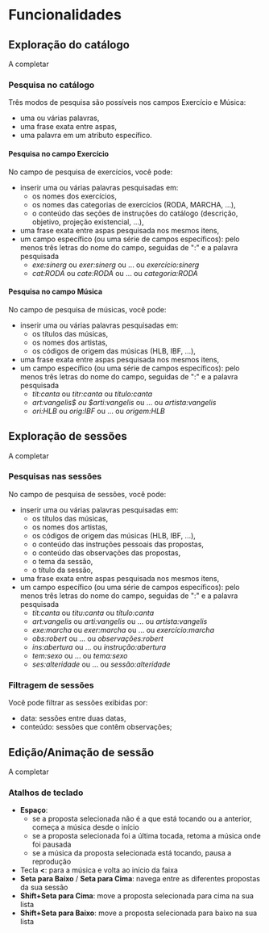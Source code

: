 # Funcionalidades
## Exploração do catálogo
A completar

### Pesquisa no catálogo
Três modos de pesquisa são possíveis nos campos Exercício e Música:
- uma ou várias palavras,
- uma frase exata entre aspas,
- uma palavra em um atributo específico.

#### Pesquisa no campo Exercício
No campo de pesquisa de exercícios, você pode:
- inserir uma ou várias palavras pesquisadas em:
    - os nomes dos exercícios,
    - os nomes das categorias de exercícios (RODA, MARCHA, ...),
    - o conteúdo das seções de instruções do catálogo (descrição, objetivo, projeção existencial, ...),
- uma frase exata entre aspas pesquisada nos mesmos itens,
- um campo específico (ou uma série de campos específicos): pelo menos três letras do nome do campo, seguidas de ":" e a palavra pesquisada
    - *exe:sinerg* ou *exer:sinerg* ou ... ou *exercício:sinerg*
    - *cat:RODA* ou *cate:RODA* ou ... ou *categoria:RODA*

#### Pesquisa no campo Música
No campo de pesquisa de músicas, você pode:
- inserir uma ou várias palavras pesquisadas em:
    - os títulos das músicas,
    - os nomes dos artistas,
    - os códigos de origem das músicas (HLB, IBF, ...),
- uma frase exata entre aspas pesquisada nos mesmos itens,
- um campo específico (ou uma série de campos específicos): pelo menos três letras do nome do campo, seguidas de ":" e a palavra pesquisada
    - *tit:canta* ou *titr:canta* ou *título:canta*
    - *art:vangelis$ ou $arti:vangelis* ou ... ou *artista:vangelis*
    - *ori:HLB* ou *orig:IBF* ou ... ou *origem:HLB*

## Exploração de sessões
A completar

### Pesquisas nas sessões
No campo de pesquisa de sessões, você pode:
- inserir uma ou várias palavras pesquisadas em:
    - os títulos das músicas,
    - os nomes dos artistas,
    - os códigos de origem das músicas (HLB, IBF, ...),
    - o conteúdo das instruções pessoais das propostas,
    - o conteúdo das observações das propostas, 
    - o tema da sessão, 
    - o título da sessão,
- uma frase exata entre aspas pesquisada nos mesmos itens,
- um campo específico (ou uma série de campos específicos): pelo menos três letras do nome do campo, seguidas de ":" e a palavra pesquisada
    - *tit:canta* ou *titu:canta* ou *título:canta*
    - *art:vangelis* ou *arti:vangelis* ou ... ou *artista:vangelis*
    - *exe:marcha* ou *exer:marcha* ou ... ou *exercício:marcha*
    - *obs:robert* ou ... ou *observações:robert*
    - *ins:abertura* ou ... ou *instrução:abertura*
    - *tem:sexo* ou ... ou *tema:sexo*
    - *ses:alteridade* ou ... ou *sessão:alteridade*

### Filtragem de sessões
Você pode filtrar as sessões exibidas por:
- data: sessões entre duas datas,
- conteúdo: sessões que contêm observações;

## Edição/Animação de sessão
A completar

### Atalhos de teclado
- **Espaço**:
    - se a proposta selecionada não é a que está tocando ou a anterior, começa a música desde o início
    - se a proposta selecionada foi a última tocada, retoma a música onde foi pausada
    - se a música da proposta selecionada está tocando, pausa a reprodução
- Tecla **<**: para a música e volta ao início da faixa
- **Seta para Baixo** / **Seta para Cima**: navega entre as diferentes propostas da sua sessão
- **Shift+Seta para Cima**: move a proposta selecionada para cima na sua lista
- **Shift+Seta para Baixo**: move a proposta selecionada para baixo na sua lista
